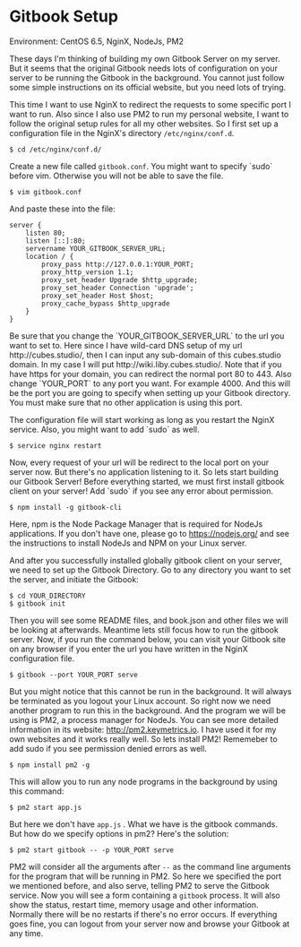 # Gitbook Setup

Environment: CentOS 6.5, NginX, NodeJs, PM2

These days I'm thinking of building my own Gitbook Server on my server. But it seems that the original Gitbook needs lots of configuration on your server to be running the Gitbook in the background. You cannot just follow some simple instructions on its official website, but you need lots of trying.

This time I want to use NginX to redirect the requests to some specific port I want to run. Also since I also use PM2 to run my personal website, I want to follow the original setup rules for all my other websites. So I first set up a configuration file in the NginX's directory `/etc/nginx/conf.d`.

```
$ cd /etc/nginx/conf.d/
```

Create a new file called `gitbook.conf`. You might want to specify \`sudo\` before vim. Otherwise you will not be able to save the file.

```
$ vim gitbook.conf
```

And paste these into the file:

```
server {
    listen 80;
    listen [::]:80;
    servername YOUR_GITBOOK_SERVER_URL;
    location / {
        proxy_pass http://127.0.0.1:YOUR_PORT;
        proxy_http_version 1.1;
        proxy_set_header Upgrade $http_upgrade;
        proxy_set_header Connection 'upgrade';
        proxy_set_header Host $host;
        proxy_cache_bypass $http_upgrade
    }
}
```

Be sure that you change the \`YOUR\_GITBOOK\_SERVER\_URL\` to the url you want to set to. Here since I have wild-card DNS setup of my url http:\/\/cubes.studio\/, then I can input any sub-domain of this cubes.studio domain. In my case I will put http:\/\/wiki.liby.cubes.studio\/. Note that if you have https for your domain, you can redirect the normal port 80 to 443. Also change \`YOUR\_PORT\` to any port you want. For example 4000. And this will be the port you are going to specify when setting up your Gitbook directory. You must make sure that no other application is using this port. 

The configuration file will start working as long as you restart the NginX service. Also, you might want to add \`sudo\` as well.

```
$ service nginx restart
```

Now, every request of your url will be redirect to the local port on your server now. But there's no application listening to it. So lets start building our Gitbook Server! Before everything started, we must first install gitbook client on your server! Add \`sudo\` if you see any error about permission. 

```
$ npm install -g gitbook-cli
```

Here, npm is the Node Package Manager that is required for NodeJs applications. If you don't have one, please go to [https:\/\/nodejs.org\/](https://nodejs.org/) and see the instructions to install NodeJs and NPM on your Linux server. 

And after you successfully installed globally gitbook client on your server, we need to set up the Gitbook Directory. Go to any directory you want to set the server, and initiate the Gitbook:

```
$ cd YOUR_DIRECTORY
$ gitbook init
```

Then you will see some README files, and book.json and other files we will be looking at afterwards. Meantime lets still focus how to run the gitbook server. Now, if you run the command below, you can visit your Gitbook site on any browser if you enter the url you have written in the NginX configuration file. 

```
$ gitbook --port YOUR_PORT serve
```

But you might notice that this cannot be run in the background. It will always be terminated as you logout your Linux account. So right now we need another program to run this in the background. And the program we will be using is PM2, a process manager for NodeJs. You can see more detailed information in its website: [http:\/\/pm2.keymetrics.io](http://pm2.keymetrics.io). I have used it for my own websites and it works really well. So lets install PM2! Rememeber to add sudo if you see permission denied errors as well. 

```
$ npm install pm2 -g
```

This will allow you to run any node programs in the background by using this command:

```
$ pm2 start app.js
```

But here we don't have `app.js` . What we have is the gitbook commands. But how do we specify options in pm2? Here's the solution:

```
$ pm2 start gitbook -- -p YOUR_PORT serve
```

PM2 will consider all the arguments after `--` as the command line arguments for the program that will be running in PM2. So here we specified the port we mentioned before, and also serve, telling PM2 to serve the Gitbook service. Now you will see a form containing a `gitbook` process. It will also show the status, restart time, memory usage and other information. Normally there will be no restarts if there's no error occurs. If everything goes fine, you can logout from your server now and browse your Gitbook at any time. 

